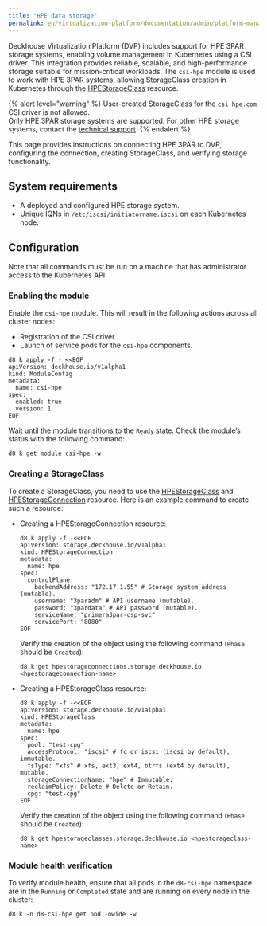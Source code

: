 ```yaml
---
title: "HPE data storage"
permalink: en/virtualization-platform/documentation/admin/platform-management/storage/external/hpe.html
---
```


Deckhouse Virtualization Platform (DVP) includes support for HPE 3PAR storage systems, enabling volume management in Kubernetes using a CSI driver. This integration provides reliable, scalable, and high-performance storage suitable for mission-critical workloads. The `csi-hpe` module is used to work with HPE 3PAR systems, allowing StorageClass creation in Kubernetes through the [HPEStorageClass](/products/kubernetes-platform/documentation/v1/modules/csi-hpe/cr.html#hpestorageclass) resource.

{% alert level="warning" %}
User-created StorageClass for the `csi.hpe.com` CSI driver is not allowed.  
Only HPE 3PAR storage systems are supported. For other HPE storage systems, contact the [technical support](https://deckhouse.io/tech-support/).
{% endalert %}

This page provides instructions on connecting HPE 3PAR to DVP, configuring the connection, creating StorageClass, and verifying storage functionality.

## System requirements

- A deployed and configured HPE storage system.
- Unique IQNs in `/etc/iscsi/initiatorname.iscsi` on each Kubernetes node.

## Configuration

Note that all commands must be run on a machine that has administrator access to the Kubernetes API.

### Enabling the module

Enable the `csi-hpe` module. This will result in the following actions across all cluster nodes:

- Registration of the CSI driver.
- Launch of service pods for the `csi-hpe` components.

```shell
d8 k apply -f - <<EOF
apiVersion: deckhouse.io/v1alpha1
kind: ModuleConfig
metadata:
  name: csi-hpe
spec:
  enabled: true
  version: 1
EOF
```

Wait until the module transitions to the `Ready` state. Check the module’s status with the following command:

```shell
d8 k get module csi-hpe -w
```

### Creating a StorageClass

To create a StorageClass, you need to use the [HPEStorageClass](/products/kubernetes-platform/documentation/v1/modules/csi-hpe/cr.html#hpestorageclass) and [HPEStorageConnection](/products/kubernetes-platform/documentation/v1/modules/csi-hpe/cr.html#hpestorageconnection) resource. Here is an example command to create such a resource:

- Creating a HPEStorageConnection resource:

  ```shell
  d8 k apply -f -<<EOF
  apiVersion: storage.deckhouse.io/v1alpha1
  kind: HPEStorageConnection
  metadata:
    name: hpe
  spec:
    controlPlane:
      backendAddress: "172.17.1.55" # Storage system address (mutable).
      username: "3paradm" # API username (mutable).
      password: "3pardata" # API password (mutable).
      serviceName: "primera3par-csp-svc"
      servicePort: "8080"
  EOF
  ```

  Verify the creation of the object using the following command (`Phase` should be `Created`):

  ```shell
  d8 k get hpestorageconnections.storage.deckhouse.io <hpestorageconnection-name>
  ```

- Creating a HPEStorageClass resource:

  ```shell
  d8 k apply -f -<<EOF
  apiVersion: storage.deckhouse.io/v1alpha1
  kind: HPEStorageClass
  metadata:
    name: hpe
  spec:
    pool: "test-cpg"
    accessProtocol: "iscsi" # fc or iscsi (iscsi by default), immutable.
    fsType: "xfs" # xfs, ext3, ext4, btrfs (ext4 by default), mutable.
    storageConnectionName: "hpe" # Immutable.
    reclaimPolicy: Delete # Delete or Retain.
    cpg: "test-cpg"
  EOF
  ```

  Verify the creation of the object using the following command (`Phase` should be `Created`):

  ```shell
  d8 k get hpestorageclasses.storage.deckhouse.io <hpestorageclass-name>
  ```

### Module health verification

To verify module health, ensure that all pods in the `d8-csi-hpe` namespace are in the `Running` or `Completed` state and are running on every node in the cluster:

```shell
d8 k -n d8-csi-hpe get pod -owide -w
```
